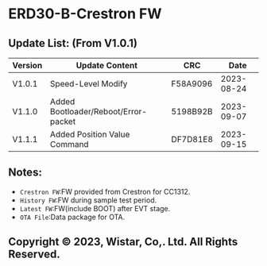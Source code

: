 # ERD30-B-Crestron FW
 ##  Update List: (From V1.0.1)
|Version|Update Content|CRC|Date|
|-|-|-|-|
|V1.0.1|Speed-Level Modify|F58A9096|2023-08-24|
|V1.1.0|Added Bootloader/Reboot/Error-packet|5198B92B|2023-09-07|  
|V1.1.1|Added Position Value Command|DF7D81E8|2023-09-15|  

 ## Notes: 
* `Crestron FW`:FW provided from Crestron for CC1312.  
* `History FW`:FW during sample test period.  
* `Latest FW`:FW(include BOOT) after EVT stage.  
* `OTA File`:Data package for OTA. 
 ##  Copyright © 2023, Wistar, Co,. Ltd. All Rights Reserved.
